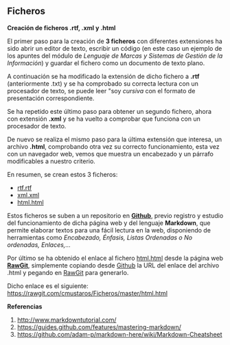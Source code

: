 ## Ficheros
**Creación de ficheros .rtf, .xml y .html**

El primer paso para la creación de **3 ficheros** con diferentes extensiones ha sido abrir un editor de texto, escribir un código (en este caso un ejemplo de los apuntes del módulo de *Lenguaje de Marcas y Sistemas de Gestión de la Información*) y guardar el fichero como un documento de texto plano.

A continuación se ha modificado la extensión de dicho fichero a **.rtf** (anteriormente .txt) y se ha comprobado su correcta lectura con un procesador de texto, se puede leer "soy *cursiva* con el formato de presentación correspondiente.

Se ha repetido este último paso para obtener un segundo fichero, ahora con extensión **.xml** y se ha vuelto a comprobar que funciona con un procesador de texto.

De nuevo se realiza el mismo paso para la última extensión que interesa, un archivo **.html**, comprobando otra vez su correcto funcionamiento, esta vez con un navegador web, vemos que muestra un encabezado y un párrafo modificables a nuestro criterio.

En resumen, se crean estos 3 ficheros:
* [rtf.rtf](https://github.com/cmustaros/Ficheros/blob/master/rtf.rtf)
* [xml.xml](https://github.com/cmustaros/Ficheros/blob/master/xml.xml)
* [html.html](https://github.com/cmustaros/Ficheros/blob/master/html.html)

Estos ficheros se suben a un repositorio en **[Github](https://github.com/)**, previo registro y estudio del funcionamiento de dicha página web y del lenguaje **Markdown**, que permite elaborar textos para una fácil lectura en la web, disponiendo de herramientas como *Encabezado, Énfasis, Listas Ordenadas o No ordenadas, Enlaces,...*

Por último se ha obtenido el enlace al fichero [html.html](https://github.com/cmustaros/Ficheros/blob/master/html.html) desde la página web **[RawGit](https://rawgit.com/)**, simplemente copiando desde [Github](https://github.com/) la URL del enlace del archivo .html y pegando en [RawGit](https://rawgit.com/) para generarlo.

Dicho enlace es el siguiente: https://rawgit.com/cmustaros/Ficheros/master/html.html

**Referencias**

1. http://www.markdowntutorial.com/
2. https://guides.github.com/features/mastering-markdown/
3. https://github.com/adam-p/markdown-here/wiki/Markdown-Cheatsheet




